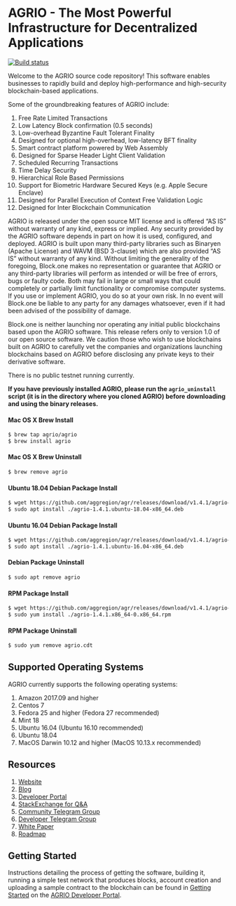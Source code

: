 # AGRIO - The Most Powerful Infrastructure for Decentralized Applications

[![Build status](https://badge.buildkite.com/370fe5c79410f7d695e4e34c500b4e86e3ac021c6b1f739e20.svg?branch=master)](https://buildkite.com/AGRIO/agrio)

Welcome to the AGRIO source code repository! This software enables businesses to rapidly build and deploy high-performance and high-security blockchain-based applications.

Some of the groundbreaking features of AGRIO include:

1. Free Rate Limited Transactions 
1. Low Latency Block confirmation (0.5 seconds)
1. Low-overhead Byzantine Fault Tolerant Finality
1. Designed for optional high-overhead, low-latency BFT finality 
1. Smart contract platform powered by Web Assembly
1. Designed for Sparse Header Light Client Validation
1. Scheduled Recurring Transactions 
1. Time Delay Security
1. Hierarchical Role Based Permissions
1. Support for Biometric Hardware Secured Keys (e.g. Apple Secure Enclave)
1. Designed for Parallel Execution of Context Free Validation Logic
1. Designed for Inter Blockchain Communication 

AGRIO is released under the open source MIT license and is offered “AS IS” without warranty of any kind, express or implied. Any security provided by the AGRIO software depends in part on how it is used, configured, and deployed. AGRIO is built upon many third-party libraries such as Binaryen (Apache License) and WAVM  (BSD 3-clause) which are also provided “AS IS” without warranty of any kind. Without limiting the generality of the foregoing, Block.one makes no representation or guarantee that AGRIO or any third-party libraries will perform as intended or will be free of errors, bugs or faulty code. Both may fail in large or small ways that could completely or partially limit functionality or compromise computer systems. If you use or implement AGRIO, you do so at your own risk. In no event will Block.one be liable to any party for any damages whatsoever, even if it had been advised of the possibility of damage.  

Block.one is neither launching nor operating any initial public blockchains based upon the AGRIO software. This release refers only to version 1.0 of our open source software. We caution those who wish to use blockchains built on AGRIO to carefully vet the companies and organizations launching blockchains based on AGRIO before disclosing any private keys to their derivative software. 

There is no public testnet running currently.

**If you have previously installed AGRIO, please run the `agrio_uninstall` script (it is in the directory where you cloned AGRIO) before downloading and using the binary releases.**

#### Mac OS X Brew Install
```sh
$ brew tap agrio/agrio
$ brew install agrio
```
#### Mac OS X Brew Uninstall
```sh
$ brew remove agrio
```
#### Ubuntu 18.04 Debian Package Install
```sh
$ wget https://github.com/aggregion/agr/releases/download/v1.4.1/agrio-1.4.1.ubuntu-18.04-x86_64.deb
$ sudo apt install ./agrio-1.4.1.ubuntu-18.04-x86_64.deb
```
#### Ubuntu 16.04 Debian Package Install
```sh
$ wget https://github.com/aggregion/agr/releases/download/v1.4.1/agrio-1.4.1.ubuntu-16.04-x86_64.deb
$ sudo apt install ./agrio-1.4.1.ubuntu-16.04-x86_64.deb
```
#### Debian Package Uninstall
```sh
$ sudo apt remove agrio
```
#### RPM Package Install
```sh
$ wget https://github.com/aggregion/agr/releases/download/v1.4.1/agrio-1.4.1.x86_64-0.x86_64.rpm
$ sudo yum install ./agrio-1.4.1.x86_64-0.x86_64.rpm
```
#### RPM Package Uninstall
```sh
$ sudo yum remove agrio.cdt
```

## Supported Operating Systems
AGRIO currently supports the following operating systems:  
1. Amazon 2017.09 and higher
2. Centos 7
3. Fedora 25 and higher (Fedora 27 recommended)
4. Mint 18
5. Ubuntu 16.04 (Ubuntu 16.10 recommended)
6. Ubuntu 18.04
7. MacOS Darwin 10.12 and higher (MacOS 10.13.x recommended)

## Resources
1. [Website](https://agr.io)
1. [Blog](https://medium.com/agrio)
1. [Developer Portal](https://developers.eos.io)
1. [StackExchange for Q&A](https://agrio.stackexchange.com/)
1. [Community Telegram Group](https://t.me/EOSProject)
1. [Developer Telegram Group](https://t.me/joinchat/EaEnSUPktgfoI-XPfMYtcQ)
1. [White Paper](https://github.com/aggregion/Documentation/blob/master/TechnicalWhitePaper.md)
1. [Roadmap](https://github.com/aggregion/Documentation/blob/master/Roadmap.md)

<a name="gettingstarted"></a>
## Getting Started
Instructions detailing the process of getting the software, building it, running a simple test network that produces blocks, account creation and uploading a sample contract to the blockchain can be found in [Getting Started](https://developers.eos.io/agrio-nodagr/docs/overview-1) on the [AGRIO Developer Portal](https://developers.eos.io).
